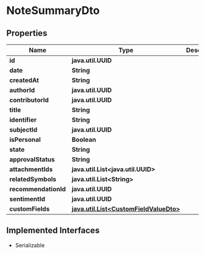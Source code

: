 

# NoteSummaryDto


## Properties

Name | Type | Description | Notes
------------ | ------------- | ------------- | -------------
**id** | **java.util.UUID** |  |  [optional]
**date** | **String** |  |  [optional]
**createdAt** | **String** |  |  [optional]
**authorId** | **java.util.UUID** |  |  [optional]
**contributorId** | **java.util.UUID** |  |  [optional]
**title** | **String** |  |  [optional]
**identifier** | **String** |  |  [optional]
**subjectId** | **java.util.UUID** |  |  [optional]
**isPersonal** | **Boolean** |  |  [optional]
**state** | **String** |  |  [optional]
**approvalStatus** | **String** |  |  [optional]
**attachmentIds** | **java.util.List&lt;java.util.UUID&gt;** |  |  [optional]
**relatedSymbols** | **java.util.List&lt;String&gt;** |  |  [optional]
**recommendationId** | **java.util.UUID** |  |  [optional]
**sentimentId** | **java.util.UUID** |  |  [optional]
**customFields** | [**java.util.List&lt;CustomFieldValueDto&gt;**](CustomFieldValueDto.md) |  |  [optional]


## Implemented Interfaces

* Serializable



